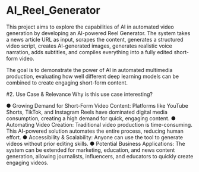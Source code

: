 # AI_Reel_Generator

This project aims to explore the capabilities of AI in automated video generation by developing an AI-powered Reel Generator. The system takes a news article URL as input, scrapes the content, generates a structured video script, creates AI-generated images, generates realistic voice narration, adds subtitles, and compiles everything into a fully edited short-form video.

The goal is to demonstrate the power of AI in automated multimedia production, evaluating how well different deep learning models can be combined to create engaging short-form content.
 
#2. Use Case & Relevance
Why is this use case interesting?

●	Growing Demand for Short-Form Video Content: Platforms like YouTube Shorts, TikTok, and Instagram Reels have dominated digital media consumption, creating a high demand for quick, engaging content.
●	Automating Video Creation: Traditional video production is time-consuming. This AI-powered solution automates the entire process, reducing human effort.
●	Accessibility & Scalability: Anyone can use the tool to generate videos without prior editing skills.
●	Potential Business Applications: The system can be extended for marketing, education, and news content generation, allowing journalists, influencers, and educators to quickly create engaging videos.
